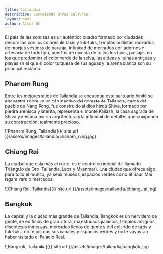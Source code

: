 ```yaml
---
title: tailandia
description: Conociendo otras culturas
layout: post
author: Aitor GC
---
```


El país de las sonrisas es un auténtico cuadro formado por ciudades decoradas con los colores de taxis y tuk-tuks, templos budistas rodeados de monjes vestidos de naranja, infinidad de mercados con adornos y artesanía de todo tipo, puestos de comida de todos los tipos, paisajes en los que predomina el color verde de la selva, las aldeas y ruinas antiguas y playas en el que el color turquesa de sus aguas y la arena blanca son su principal reclamo.

## Phanom Rung

Entre los mejores sitios de Tailandia se encuentra este santuario hindú se encuentra sobre un volcán inactivo del noreste de Tailandia, cerca del pueblo de Nang Rong, fue construido al dios hindú Shiva, formado por piedra arenisca y laterita, representa el monte Kailash, la casa sagrada de Shiva y destaca por su arquitectura y la infinidad de detalles que componen su construcción, realmente precioso.

![Phanom Rung, Tailandia]({{ site.url }}/assets/images/tailandia/phanom_rung.jpg)

## Chiang Rai

La ciudad que esta más al norte, es el centro comercial del llamado Triángulo de Oro (Tailandia, Laos y Myanmar). Una ciudad que ofrece algo para todo el mundo, ya sean museos, espacios verdes como el Saun Mai Ngam Park o mercados.

![Chiang Rai, Tailandia]({{ site.url }}/assets/images/tailandia/chiang_rai.jpg)

## Bangkok

La capital y la ciudad más grande de Tailandia, Bangkok es un hervidero de gente, de edificios de gran altura, majestuosos palacios, templos antiguos, discotecas inmensas, mercados llenos de gente y del colorido de taxis y tuk-tuks, no te pierdas sus canales y espacios verdes y no te vayas sin haber visitado el Palacio Real.

![Bangkok, Tailandia]({{ site.url }}/assets/images/tailandia/bangkok.jpg)
